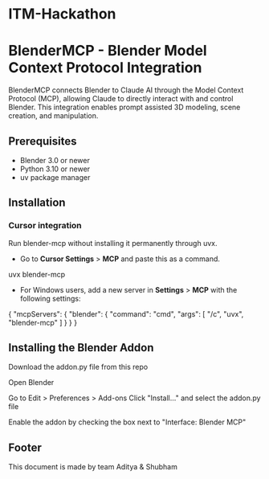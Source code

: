 # ITM-Hackathon
# BlenderMCP - Blender Model Context Protocol Integration

BlenderMCP connects Blender to Claude AI through the Model Context Protocol (MCP), allowing Claude to directly interact with and control Blender. This integration enables prompt assisted 3D modeling, scene creation, and manipulation.

## Prerequisites
- Blender 3.0 or newer
- Python 3.10 or newer
- uv package manager

## Installation

### Cursor integration

Run blender-mcp without installing it permanently through uvx.

- Go to **Cursor Settings** > **MCP** and paste this as a command.

uvx blender-mcp

- For Windows users, add a new server in **Settings** > **MCP** with the following settings:

{
    "mcpServers": {
        "blender": {
            "command": "cmd",
            "args": [
                "/c",
                "uvx",
                "blender-mcp"
            ]
        }
    }
}

## Installing the Blender Addon

Download the addon.py file from this repo

Open Blender

Go to Edit > Preferences > Add-ons
Click "Install..." and select the addon.py file

Enable the addon by checking the box next to "Interface: Blender MCP"

## Footer
This document is made by team Aditya & Shubham
